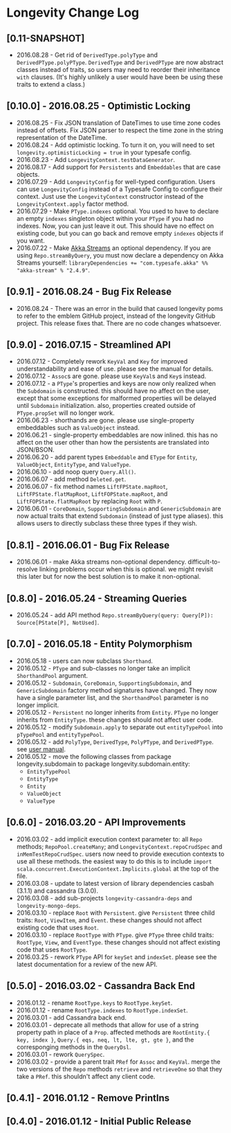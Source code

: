 # Longevity Change Log

## [0.11-SNAPSHOT]

- 2016.08.28 - Get rid of `DerivedType.polyType` and
  `DerivedPType.polyPType`. `DerivedType` and `DerivedPType` are now
  abstract classes instead of traits, so users may need to reorder
  their inheritance `with` clauses. (It's highly unlikely a user would
  have been be using these traits to extend a class.)

## [0.10.0] - 2016.08.25 - Optimistic Locking

- 2016.08.25 - Fix JSON translation of DateTimes to use time zone
  codes instead of offsets. Fix JSON parser to respect the time zone
  in the string representation of the DateTime.
- 2016.08.24 - Add optimistic locking. To turn it on, you will need to
  set `longevity.optimisticLocking = true` in your typesafe config.
- 2016.08.23 - Add `LongevityContext.testDataGenerator`.
- 2016.08.17 - Add support for `Persistents` and `Embeddables` that
  are case objects.
- 2016.07.29 - Add `LongevityConfig` for well-typed
  configuration. Users can use `LongevityConfig` instead of a Typesafe
  Config to configure their context. Just use the `LongevityContext`
  constructor instead of the `LongevityContext.apply` factor method.
- 2016.07.29 - Make `PType.indexes` optional. You used to have to
  declare an empty `indexes` singleton object within your `PType` if
  you had no indexes. Now, you can just leave it out. This should have
  no effect on existing code, but you can go back and remove empty
  `indexes` objects if you want.
- 2016.07.22 - Make [Akka
  Streams](http://doc.akka.io/docs/akka/2.4.8/scala.html) an optional
  dependency. If you are using `Repo.streamByQuery`, you must now
  declare a dependency on Akka Streams yourself: `libraryDependencies
  += "com.typesafe.akka" %% "akka-stream" % "2.4.9"`.

## [0.9.1] - 2016.08.24 - Bug Fix Release

- 2016.08.24 - There was an error in the build that caused longevity
  poms to refer to the emblem GitHub project, instead of the longevity
  GitHub project. This release fixes that. There are no code changes
  whatsoever.

## [0.9.0] - 2016.07.15 - Streamlined API

- 2016.07.12 - Completely rework `KeyVal` and `Key` for improved
  understandability and ease of use. please see the manual for
  details.
- 2016.07.12 - `Assoc`s are gone. please use `KeyVal`s and `Key`s
  instead.
- 2016.07.12 - a `PType`'s properties and keys are now only realized
  when the `Subdomain` is constructed. this should have no affect on
  the user, except that some exceptions for malformed properties will
  be delayed until `Subdomain` initialization. also, properties
  created outside of `PType.propSet` will no longer work.
- 2016.06.23 - shorthands are gone. please use single-property
  embeddables such as `ValueObject` instead.
- 2016.06.21 - single-property embeddables are now inlined. this has
  no affect on the user other than how the persistents are translated
  into JSON/BSON.
- 2016.06.20 - add parent types `Embeddable` and `EType` for `Entity`,
  `ValueObject`, `EntityType`, and `ValueType`.
- 2016.06.10 - add noop query `Query.All()`.
- 2016.06.07 - add method `Deleted.get`.
- 2016.06.07 - fix method names `LiftFPState.mapRoot`,
  `LiftFPState.flatMapRoot`, `LiftFOPState.mapRoot`, and
  `LiftFOPState.flatMapRoot` by replacing `Root` with `P`.
- 2016.06.01 - `CoreDomain`, `SupportingSubdomain` and
  `GenericSubdomain` are now actual traits that extend `Subdomain`
  (instead of just type aliases). this allows users to directly
  subclass these three types if they wish.

## [0.8.1] - 2016.06.01 - Bug Fix Release

- 2016.06.01 - make Akka streams non-optional
  dependency. difficult-to-resolve linking problems occur when this is
  optional. we might revisit this later but for now the best solution
  is to make it non-optional.

## [0.8.0] - 2016.05.24 - Streaming Queries

- 2016.05.24 - add API method `Repo.streamByQuery(query: Query[P]):
  Source[PState[P], NotUsed]`.

## [0.7.0] - 2016.05.18 - Entity Polymorphism

- 2016.05.18 - users can now subclass `Shorthand`.
- 2016.05.12 - `PType` and sub-classes no longer take an implicit
  `ShorthandPool` argument.
- 2016.05.12 - `Subdomain`, `CoreDomain`, `SupportingSubdomain`, and
  `GenericSubdomain` factory method signatures have changed. They now
  have a single parameter list, and the `ShorthandPool` parameter is
  no longer implicit.
- 2016.05.12 - `Persistent` no longer inherits from `Entity`. `PType`
  no longer inherits from `EntityType`. these changes should not
  affect user code.
- 2016.05.12 - modify `Subdomain.apply` to separate out
  `entityTypePool` into `pTypePool` and `entityTypePool`.
- 2016.05.12 - add `PolyType`, `DerivedType`, `PolyPType`, and
  `DerivedPType`. see [user
  manual](http://longevityframework.github.io/longevity/manual/poly/).
- 2016.05.12 - move the following classes from package
  longevity.subdomain to package longevity.subdomain.entity:
  - `EntityTypePool`
  - `EntityType`
  - `Entity`
  - `ValueObject`
  - `ValueType`

## [0.6.0] - 2016.03.20 - API Improvements

- 2016.03.02 - add implicit execution context parameter to: all `Repo`
  methods; `RepoPool.createMany`; and `LongevityContext.repoCrudSpec`
  and `inMemTestRepoCrudSpec`. users now need to provide execution
  contexts to use all these methods. the easiest way to do this is to
  include `import scala.concurrent.ExecutionContext.Implicits.global`
  at the top of the file.
- 2016.03.08 - update to latest version of library dependencies
  casbah (3.1.1) and cassandra (3.0.0).
- 2016.03.08 - add sub-projects `longevity-cassandra-deps` and
  `longevity-mongo-deps`.
- 2016.03.10 - replace `Root` with `Persistent`. give `Persistent`
  three child traits: `Root`, `ViewItem`, and `Event`. these changes
  should not affect existing code that uses `Root`.
- 2016.03.10 - replace `RootType` with `PType`. give `PType` three
  child traits: `RootType`, `View`, and `EventType`. these changes
  should not affect existing code that uses `RootType`.
- 2016.03.25 - rework `PType` API for `keySet` and `indexSet`. please
  see the latest documentation for a review of the new API.

## [0.5.0] - 2016.03.02 - Cassandra Back End

- 2016.01.12 - rename `RootType.keys` to `RootType.keySet`.
- 2016.01.12 - rename `RootType.indexes` to `RootType.indexSet`.
- 2016.03.01 - add Cassandra back end.
- 2016.03.01 - deprecate all methods that allow for use of a string
  property path in place of a `Prop`. affected methods are
  `RootEntity.{ key, index }`, `Query.{ eqs, neq, lt, lte, gt, gte }`,
  and the corresponging methods in the `QueryDsl`.
- 2016.03.01 - rework `QuerySpec`.
- 2016.03.02 - provide a parent trait `PRef` for `Assoc` and
  `KeyVal`. merge the two versions of the `Repo` methods `retrieve`
  and `retrieveOne` so that they take a `PRef`. this shouldn't affect
  any client code.

## [0.4.1] - 2016.01.12 - Remove Printlns

## [0.4.0] - 2016.01.12 - Initial Public Release
